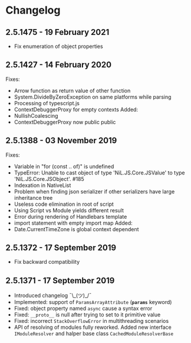 # Changelog

## 2.5.1475 - 19 February 2021
* Fix enumeration of object properties

## 2.5.1427 - 14 February 2020
Fixes:
* Arrow function as return value of other function
* System.DivideByZeroException on same platforms while parsing
* Processing of typescript.js
* ContextDebuggerProxy for empty contexts
Added:
* NullishCoalescing
* ContextDebuggerProxy now public public

## 2.5.1388 - 03 November 2019
Fixes:
* Variable in "for (const .. of)" is undefined
* TypeError: Unable to cast object of type 'NiL.JS.Core.JSValue' to type 'NiL.JS.Core.JSObject'. #185
* Indexation in NativeList
* Problem when finding json serializer if other serializers have large inheritance tree
* Useless code elimination in root of script
* Using Script vs Module yields different result
* Error during rendering of Handlebars template
* import statement with empty import map
Added:
* Date.CurrentTimeZone is global context dependent

## 2.5.1372 - 17 September 2019
* Fix backward compatibility

## 2.5.1371 - 17 September 2019
* Introduced changelog ¯\\\_(ツ)_/¯
* Implemented: support of `ParamsArrayAttribute` (**`params`** keyword)
* Fixed: object property named `async` cause a syntax error
* Fixed: `__proto__` is null after trying to set to it primitive value
* Fixed: incorrect `StackOverflowError` in multithreading scenarios
* API of resolving of modules fully reworked. Added new interface `IModuleResolver` and halper base class `CachedModuleResolverBase`

